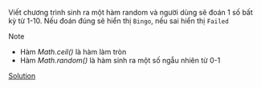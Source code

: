 Viết chương trình sinh ra một hàm random và người dùng sẽ đoán 1 số bất kỳ từ 1-10. Nếu đoán đúng sẽ hiển thị `Bingo`, nếu sai hiển thị `Failed`

Note
- Hàm *Math.ceil()* là hàm làm tròn
- Hàm *Math.random()* là hàm sinh ra một số ngẫu nhiên từ 0-1

[Solution](https://github.com/huytm/Javascript/blob/master/Solution/solution06)
